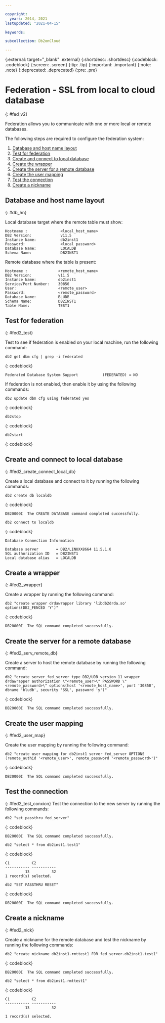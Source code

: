 ```yaml
---

copyright:
  years: 2014, 2021
lastupdated: "2021-04-15"

keywords: 

subcollection: Db2onCloud

---
```


<!-- Attribute definitions --> 
{:external: target="_blank" .external}
{:shortdesc: .shortdesc}
{:codeblock: .codeblock}
{:screen: .screen}
{:tip: .tip}
{:important: .important}
{:note: .note}
{:deprecated: .deprecated}
{:pre: .pre}

# Federation - SSL from local to cloud database
{: #fed_v2}

Federation allows you to communicate with one or more local or remote databases.

The following steps are required to configure the federation system:

1. [Database and host name layout](#db_hn)
2. [Test for federation](#fed2_test)
3. [Create and connect to local database](#fed2_create_connect_local_db)
4. [Create the wrapper](#fed2_wrapper)
5. [Create the server for a remote database](#fed2_serv_remote_db)
6. [Create the user mapping](#fed2_user_map)
7. [Test the connection](#fedv2_test_conxion)
8. [Create a nickname](#fed2_nick)


## Database and host name layout
{: #db_hn}

Local database target where the remote table must show:

```
Hostname :               <local_host_name>
DB2 Version:             v11.5
Instance Name:           db2inst1
Password:                <local_password>
Database Name:           LOCALDB
Schema Name:             DB2INST1
```

Remote database where the table is present:

```
Hostname :              <remote_host_name>
DB2 Version:            v11.5
Instance Name:          db2inst1
Service/Port Number:    30850
User:                   <remote_user>
Password:               <remote_password>
Database Name:          BLUDB
Schema Name:            DB2INST1
Table Name:             TEST1
```


## Test for federation
{: #fed2_test}

Test to see if federation is enabled on your local machine, run the following command:

```
db2 get dbm cfg | grep -i federated
```
{: codeblock}

```
Federated Database System Support           (FEDERATED) = NO
```

If federation is not enabled, then enable it by using the following commands:

```
db2 update dbm cfg using federated yes
```
{: codeblock}

```
db2stop
```
{: codeblock}

```
db2start
```
{: codeblock}

## Create and connect to local database
{: #fed2_create_connect_local_db}

Create a local database and connect to it by running the following commands:

```
db2 create db localdb
```
{: codeblock}

```
DB20000I  The CREATE DATABASE command completed successfully.
```

```
db2 connect to localdb
```
{: codeblock}

```
Database Connection Information

Database server        = DB2/LINUXX8664 11.5.1.0
SQL authorization ID   = DB2INST1
Local database alias   = LOCALDB
```


## Create a wrapper
{: #fed2_wrapper}

Create a wrapper by running the following command:

```
db2 "create wrapper drdawrapper library 'libdb2drda.so' options(DB2_FENCED 'Y')"
```
{: codeblock}

```
DB20000I  The SQL command completed successfully.
```

## Create the server for a remote database
{: #fed2_serv_remote_db}

Create a server to host the remote database by running the following command:

```
db2 "create server fed_server type DB2/UDB version 11 wrapper drdawrapper authorization \"<remote_user>\" PASSWORD \"<remote_password>\" options(host '<remote_host_name>', port '30850', dbname 'bludb', security 'SSL', password 'y')"
```
{: codeblock}

```
DB20000I  The SQL command completed successfully.
```


## Create the user mapping
{: #fed2_user_map}

Create the user mapping by running the following command:

```
db2 "create user mapping for db2inst1 server fed_server OPTIONS (remote_authid '<remote_user>', remote_password '<remote_password>')"
```
{: codeblock}

```
DB20000I  The SQL command completed successfully.
```

## Test the connection
{: #fed2_test_conxion}
Test the connection to the new server by running the following commands:
```
db2 "set passthru fed_server"
```
{: codeblock}
```
DB20000I  The SQL command completed successfully.
```
```
db2 "select * from db2inst1.test1"
```
{: codeblock}
```
C1          C2
----------- -----------
         13          32
1 record(s) selected.
```
```
db2 "SET PASSTHRU RESET"
```
{: codeblock}
```
DB20000I  The SQL command completed successfully.
```

## Create a nickname
{: #fed2_nick}

Create a nickname for the remote database and test the nickname by running the following commands:
```
db2 "create nickname db2inst1.rmttest1 FOR fed_server.db2inst1.test1"
```
{: codeblock}

```
DB20000I  The SQL command completed successfully.
```

```
db2 "select * from db2inst1.rmttest1"
```
{: codeblock}

```
C1          C2
----------- -----------
         13          32

1 record(s) selected.
```

